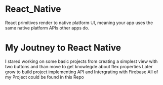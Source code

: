 # React_Native
React primitives render to native platform UI, meaning your app uses the same native platform APIs other apps do.

# My Joutney to React Native
I stared working on some basic projects from creating a simplest view with two buttons and than move to get knowlegde about flex properties
Later grow to build project implementing API and Intergrating with Firebase
All of my Project could be found in this Repo
